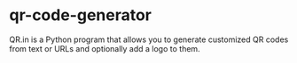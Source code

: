 # qr-code-generator
QR.in is a Python program that allows you to generate customized QR codes from text or URLs and optionally add a logo to them. 
